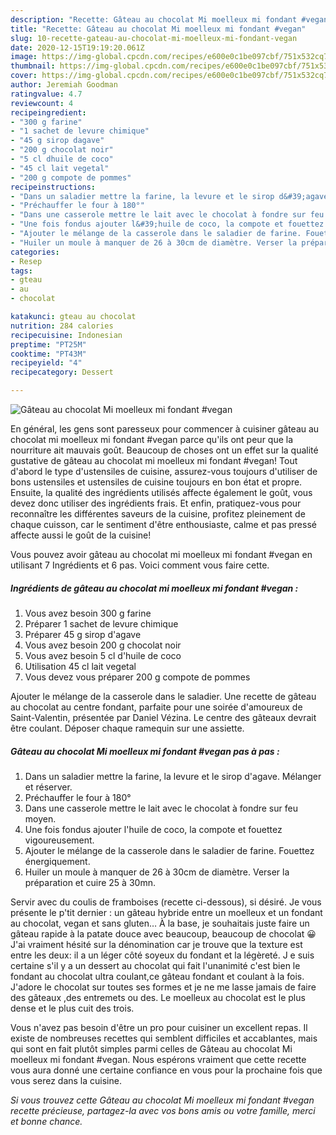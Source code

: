 ```yaml
---
description: "Recette: Gâteau au chocolat Mi moelleux mi fondant #vegan"
title: "Recette: Gâteau au chocolat Mi moelleux mi fondant #vegan"
slug: 10-recette-gateau-au-chocolat-mi-moelleux-mi-fondant-vegan
date: 2020-12-15T19:19:20.061Z
image: https://img-global.cpcdn.com/recipes/e600e0c1be097cbf/751x532cq70/gateau-au-chocolat-mi-moelleux-mi-fondant-vegan-photo-principale-de-la-recette.jpg
thumbnail: https://img-global.cpcdn.com/recipes/e600e0c1be097cbf/751x532cq70/gateau-au-chocolat-mi-moelleux-mi-fondant-vegan-photo-principale-de-la-recette.jpg
cover: https://img-global.cpcdn.com/recipes/e600e0c1be097cbf/751x532cq70/gateau-au-chocolat-mi-moelleux-mi-fondant-vegan-photo-principale-de-la-recette.jpg
author: Jeremiah Goodman
ratingvalue: 4.7
reviewcount: 4
recipeingredient:
- "300 g farine"
- "1 sachet de levure chimique"
- "45 g sirop dagave"
- "200 g chocolat noir"
- "5 cl dhuile de coco"
- "45 cl lait vegetal"
- "200 g compote de pommes"
recipeinstructions:
- "Dans un saladier mettre la farine, la levure et le sirop d&#39;agave. Mélanger et réserver."
- "Préchauffer le four à 180°"
- "Dans une casserole mettre le lait avec le chocolat à fondre sur feu moyen."
- "Une fois fondus ajouter l&#39;huile de coco, la compote et fouettez vigoureusement."
- "Ajouter le mélange de la casserole dans le saladier de farine. Fouettez énergiquement."
- "Huiler un moule à manquer de 26 à 30cm de diamètre. Verser la préparation et cuire 25 à 30mn."
categories:
- Resep
tags:
- gteau
- au
- chocolat

katakunci: gteau au chocolat 
nutrition: 284 calories
recipecuisine: Indonesian
preptime: "PT25M"
cooktime: "PT43M"
recipeyield: "4"
recipecategory: Dessert

---
```



![Gâteau au chocolat Mi moelleux mi fondant #vegan](https://img-global.cpcdn.com/recipes/e600e0c1be097cbf/751x532cq70/gateau-au-chocolat-mi-moelleux-mi-fondant-vegan-photo-principale-de-la-recette.jpg)

En général, les gens sont paresseux pour commencer à cuisiner gâteau au chocolat mi moelleux mi fondant #vegan parce qu'ils ont peur que la nourriture ait mauvais goût. Beaucoup de choses ont un effet sur la qualité gustative de gâteau au chocolat mi moelleux mi fondant #vegan! Tout d'abord le type d'ustensiles de cuisine, assurez-vous toujours d'utiliser de bons ustensiles et ustensiles de cuisine toujours en bon état et propre. Ensuite, la qualité des ingrédients utilisés affecte également le goût, vous devez donc utiliser des ingrédients frais. Et enfin, pratiquez-vous pour reconnaître les différentes saveurs de la cuisine, profitez pleinement de chaque cuisson, car le sentiment d'être enthousiaste, calme et pas pressé affecte aussi le goût de la cuisine!

<!--inarticleads1-->

Vous pouvez avoir gâteau au chocolat mi moelleux mi fondant #vegan en utilisant 7 Ingrédients et 6 pas. Voici comment vous faire cette.

##### Ingrédients de gâteau au chocolat mi moelleux mi fondant #vegan :

1. Vous avez besoin 300 g farine
1. Préparer 1 sachet de levure chimique
1. Préparer 45 g sirop d&#39;agave
1. Vous avez besoin 200 g chocolat noir
1. Vous avez besoin 5 cl d&#39;huile de coco
1. Utilisation 45 cl lait vegetal
1. Vous devez vous préparer 200 g compote de pommes


Ajouter le mélange de la casserole dans le saladier. Une recette de gâteau au chocolat au centre fondant, parfaite pour une soirée d&#39;amoureux de Saint-Valentin, présentée par Daniel Vézina. Le centre des gâteaux devrait être coulant. Déposer chaque ramequin sur une assiette. 

<!--inarticleads2-->

##### Gâteau au chocolat Mi moelleux mi fondant #vegan pas à pas :

1. Dans un saladier mettre la farine, la levure et le sirop d&#39;agave. Mélanger et réserver.
1. Préchauffer le four à 180°
1. Dans une casserole mettre le lait avec le chocolat à fondre sur feu moyen.
1. Une fois fondus ajouter l&#39;huile de coco, la compote et fouettez vigoureusement.
1. Ajouter le mélange de la casserole dans le saladier de farine. Fouettez énergiquement.
1. Huiler un moule à manquer de 26 à 30cm de diamètre. Verser la préparation et cuire 25 à 30mn.


Servir avec du coulis de framboises (recette ci-dessous), si désiré. Je vous présente le p&#39;tit dernier : un gâteau hybride entre un moelleux et un fondant au chocolat, vegan et sans gluten… À la base, je souhaitais juste faire un gâteau rapide à la patate douce avec beaucoup, beaucoup de chocolat 😀 J&#39;ai vraiment hésité sur la dénomination car je trouve que la texture est entre les deux: il a un léger côté soyeux du fondant et la légèreté. J e suis certaine s&#39;il y a un dessert au chocolat qui fait l&#39;unanimité c&#39;est bien le fondant au chocolat ultra coulant,ce gâteau fondant et coulant à la fois. J&#39;adore le chocolat sur toutes ses formes et je ne me lasse jamais de faire des gâteaux ,des entremets ou des. Le moelleux au chocolat est le plus dense et le plus cuit des trois. 

<!--inarticleads1-->

<p>
Vous n'avez pas besoin d'être un pro pour cuisiner un excellent repas. Il existe de nombreuses recettes qui semblent difficiles et accablantes, mais qui sont en fait plutôt simples parmi celles de Gâteau au chocolat Mi moelleux mi fondant #vegan. Nous espérons vraiment que cette recette vous aura donné une certaine confiance en vous pour la prochaine fois que vous serez dans la cuisine.
</p>

<p>
<i>Si vous trouvez cette Gâteau au chocolat Mi moelleux mi fondant #vegan recette précieuse, partagez-la avec vos bons amis ou votre famille, merci et bonne chance.</i>
</p>
